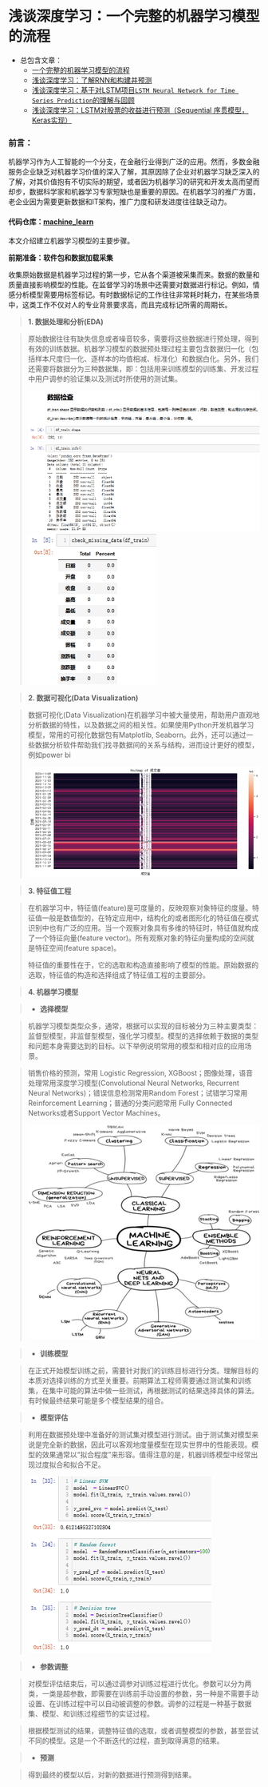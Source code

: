 # 浅谈深度学习：一个完整的机器学习模型的流程

* 总包含文章：
  * [一个完整的机器学习模型的流程](https://blog.csdn.net/linxinloningg/article/details/121685647)
  * [浅谈深度学习：了解RNN和构建并预测](https://blog.csdn.net/linxinloningg/article/details/121881042)
  * [浅谈深度学习：基于对LSTM项目`LSTM Neural Network for Time Series Prediction`的理解与回顾](https://blog.csdn.net/linxinloningg/article/details/121881068)
  * [浅谈深度学习：LSTM对股票的收益进行预测（Sequential 序贯模型，Keras实现）](https://blog.csdn.net/linxinloningg/article/details/121881117)

### 前言：

机器学习作为人工智能的一个分支，在金融行业得到广泛的应用。然而，多数金融服务企业缺乏对机器学习价值的深入了解，其原因除了企业对机器学习缺乏深入的了解，对其价值抱有不切实际的期望，或者因为机器学习的研究和开发太高而望而却步，数据科学家和机器学习专家短缺也是重要的原因。在机器学习的推广方面，老企业因为需要更新数据和IT架构，推广力度和研发进度往往缺乏动力。

#### 代码仓库：[machine_learn](https://github.com/linxinloningg/lstm_learn_test/tree/main/machine_learn)

本文介绍建立机器学习模型的主要步骤。

**前期准备：软件包和数据加载采集**

收集原始数据是机器学习过程的第一步，它从各个渠道被采集而来。数据的数量和质量直接影响模型的性能。在监督学习的场景中还需要对数据进行标记。例如，情感分析模型需要用标签标记。有时数据标记的工作往往非常耗时耗力，在某些场景中，这类工作不仅对人的专业背景要求高，而且完成标记所需的周期长。

> **1. 数据处理和分析(EDA)**

> 原始数据往往有缺失信息或者噪音较多，需要将这些数据进行预处理，得到有效的训练数据。机器学习模型的数据预处理过程主要包含数据归一化（包括样本尺度归一化、逐样本的均值相减、标准化）和数据白化。另外，我们还需要将数据分为三种数据集，即：包括用来训练模型的训练集、开发过程中用户调参的验证集以及测试时所使用的测试集。
>
> ![](Readme.assets/image-20211202180338447.png)![](Readme.assets/image-20211202180452842.png)
>
> 

> **2. 数据可视化(Data Visualization)**

> 数据可视化(Data Visualization)在机器学习中被大量使用，帮助用户直观地分析数据的特性，以及数据之间的相关性。如果使用Python开发机器学习模型，常用的可视化数据包有Matplotlib, Seaborn。此外，还可以通过一些数据分析软件帮助我们找寻数据间的关系与结构，进而设计更好的模型，例如power bi
>
> ![](Readme.assets/1.png)

> **3. 特征值工程**

>在机器学习中，特征值(feature)是可度量的，反映观察对象特征的度量。特征值一般是数值型的，在特定应用中，结构化的或者图形化的特征值在模式识别中也有广泛的应用。当一个观察对象具有多维的特征时，特征值就构成了一个特征向量(feature vector)。所有观察对象的特征向量构成的空间就是特征空间(feature space)。 
>
> 特征值的重要性在于，它的选取和构造直接影响了模型的性能。原始数据的选取，特征值的构造和选择组成了特征值工程的主要部分。

>**4. 机器学习模型**

> * **选择模型**

> 机器学习模型类型众多，通常，根据可以实现的目标被分为三种主要类型：监督型模型，非监督型模型，强化学习模型。模型的选择依赖于数据的类型和问题本身需要达到的目标。以下举例说明常用的模型和相对应的应用场景。

> 销售价格的预测，常用 Logistic Regression,  XGBoost；图像处理，语音处理常用深度学习模型(Convolutional Neural Networks, Recurrent  Neural Networks)；错误信息检测常用Random Forest；试错学习常用 Reinforcement  Learning；普通的分类问题常用 Fully Connected Networks或者Support Vector Machines。
>
> <img src="Readme.assets/ml_types.jpg" alt="centered image" style="zoom:50%;" />

> * **训练模型**

> 在正式开始模型训练之前，需要针对我们的训练目标进行分类。理解目标的本质对选择训练的方式至关重要。前期算法工程师需要通过测试集和训练集，在集中可能的算法中做一些测试，再根据测试的结果选择具体的算法。有时候最终结果可能是多个模型结果的组合。

> * **模型评估**

> 利用在数据预处理中准备好的测试集对模型进行测试。由于测试集对模型来说是完全新的数据，因此可以客观地度量模型在现实世界中的性能表现。模型的效果通常以“拟合程度”来形容。值得注意的是，机器训练模型中经常出现过度拟合和拟合不足。
>
> ![](Readme.assets/image-20211202200842921.png)

> * **参数调整**

> 对模型评估结束后，可以通过调参对训练过程进行优化。参数可以分为两类，一类是超参数，即需要在训练前手动设置的参数，另一种是不需要手动设置、在训练过程中可以自动被调整的参数。调参的过程是一种基于数据集、模型、和训练过程细节的实证过程。

> 根据模型测试的结果，调整特征值的选取，或者调整模型的参数，甚至尝试不同的模型。这是一个不断迭代的过程，直到取得满意的结果。

> * **预测**

> 得到最终的模型以后，对新的数据进行预测得到结果。